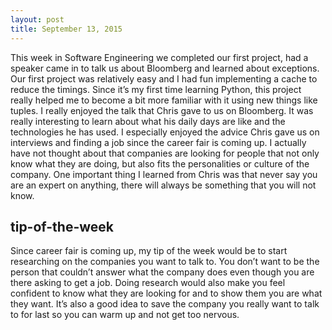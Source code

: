 ```yaml
---
layout: post
title: September 13, 2015
---
```


This week in Software Engineering we completed our first project, had a speaker came in to talk us about Bloomberg and learned about exceptions. Our first project was relatively easy and I had fun implementing a cache to reduce the timings. Since it’s my first time learning Python, this project really helped me to become a bit more familiar with it using new things like tuples. 
I really enjoyed the talk that Chris gave to us on Bloomberg. It was really interesting to learn about what his daily days are like and the technologies he has used. I especially enjoyed the advice Chris gave us on interviews and finding a job since the career fair is coming up. I actually have not thought about that companies are looking for people that not only know what they are doing, but also fits the personalities or culture of the company. One important thing I learned from Chris was that never say you are an expert on anything, there will always be something that you will not know. 


## tip-of-the-week

Since career fair is coming up, my tip of the week would be to start researching on the companies you want to talk to. You don’t want to be the person that couldn’t answer what the company does even though you are there asking to get a job. Doing research would also make you feel confident to know what they are looking for and to show them you are what they want. It’s also a good idea to save the company you really want to talk to for last so you can warm up and not get too nervous. 
